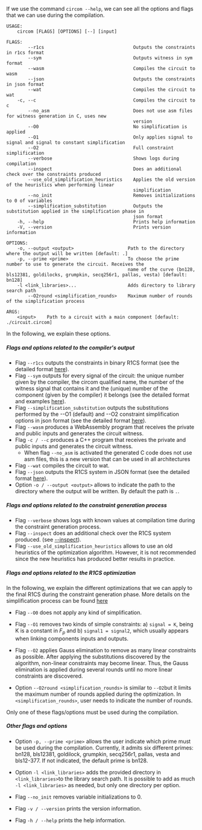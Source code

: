 If we use the command ```circom --help```, we can see all the options and flags that we can use during the compilation.

```console 
USAGE:
    circom [FLAGS] [OPTIONS] [--] [input]

FLAGS:
        --r1cs                                 Outputs the constraints in r1cs format
        --sym                                  Outputs witness in sym format
        --wasm                                 Compiles the circuit to wasm
        --json                                 Outputs the constraints in json format
        --wat                                  Compiles the circuit to wat
    -c, --c                                    Compiles the circuit to c
        --no_asm                               Does not use asm files for witness generation in C, uses new
                                               version
        --O0                                   No simplification is applied
        --O1                                   Only applies signal to signal and signal to constant simplification
        --O2                                   Full constraint simplification
        --verbose                              Shows logs during compilation
        --inspect                              Does an additional check over the constraints produced
        --use_old_simplification_heuristics    Applies the old version of the heuristics when performing linear
                                               simplification
        --no_init                              Removes initializations to 0 of variables
        --simplification_substitution          Outputs the substitution applied in the simplification phase in
                                               json format
    -h, --help                                 Prints help information
    -V, --version                              Prints version information

OPTIONS:
    -o, --output <output>                    Path to the directory where the output will be written [default: .]
    -p, --prime <prime>                      To choose the prime number to use to generate the circuit. Receives the
                                             name of the curve (bn128, bls12381, goldilocks, grumpkin, secq256r1, pallas, vesta) [default: bn128]
    -l <link_libraries>...                   Adds directory to library search path
        --O2round <simplification_rounds>    Maximum number of rounds of the simplification process

ARGS:
    <input>    Path to a circuit with a main component [default: ./circuit.circom]
```

In the following, we explain these options.


##### Flags and options related to the compiler's output
* Flag ```--r1cs``` outputs the constraints in binary R1CS format (see the detailed format [here](https://github.com/iden3/r1csfile/blob/master/doc/r1cs_bin_format.md)).
* Flag ```--sym``` outputs for every signal of the circuit: the unique number given by the compiler, the circom qualified name, the number of the witness signal that contains it and the (unique) number of the component (given by the compiler) it belongs (see the detailed format and examples [here](../circom-language/formats/sym.md)).
* Flag ```--simplification_substitution``` outputs the substitutions performed by the --O1 (default) and --O2 constraint simplification options in json format (see the detailed format [here](../circom-language/formats/simplification-json.md)).
* Flag ```--wasm``` produces a WebAssembly program that receives the private and public inputs and generates the circuit witness.
* Flag ```-c / --c``` produces a C++ program that receives the private and public inputs and generates the circuit witness.
    * When flag ```--no_asm``` is activated the generated C code does not use asm files, this is a new version that can be used in all architectures
* Flag ```--wat``` compiles the circuit to wat.
* Flag ```--json``` outputs the R1CS system in JSON format (see the detailed format [here](../circom-language/formats/constraints-json.md)).
* Option ```-o / --output <output>``` allows to indicate the path to the directory where the output will be written. By default the path is ```.```. 

##### Flags and options related to the constraint generation process
* Flag ```--verbose``` shows logs with known values at compilation time during the constraint generation process. 
* Flag ```--inspect``` does an additional check over the R1CS system produced. (see [--inspect](../circom-language/code-quality/inspect.md)).
* Flag ```--use_old_simplification_heuristics``` allows to use an old heuristics of the optimization algorithm. However, it is not recommended since the new heuristics has produced better results in practice.


##### Flags and options related to the R1CS optimization
In the following, we explain the different optimizations that we can apply to the final R1CS during the constraint generation phase. More details on the simplification process can be found [here](../circom-language/circom-insight/simplification.md)

* Flag ```--O0``` does not apply any kind of simplification.
  
* Flag ```--O1``` removes two kinds of simple constraints: a) ```signal = K```, being K is a constant in $F_p$ and b) ```signal1 = signal2```, which usually appears when linking components inputs and outputs. 
  
* Flag ```--O2``` applies Gauss elimination to remove as many linear constraints as possible. After applying the substitutions discovered by the algorithm, non-linear constraints may become linear. Thus, the Gauss elimination is applied during several rounds until no more linear constraints are discovered.

* Option ```--O2round <simplification_rounds>``` is similar to ```--O2```but it limits the maximum number of rounds applied during the optimization. In ```<simplification_rounds>```, user needs to indicate the number of rounds. 

Only one of these flags/options must be used during the compilation.

##### Other flags and options
* Option ```-p, --prime <prime>``` allows the user indicate which prime must be used during the compilation. Currently, it admits six different primes: bn128, bls12381, goldilock, grumpkin, secq256r1, pallas, vesta and bls12-377. If not indicated, the default prime is bn128.

* Option ```-l <link_libraries>``` adds the provided directory in ```<link_libraries>```to the library search path. It is possible to add as much ```-l <link_libraries>``` as needed, but only one directory per option.

* Flag ```--no_init``` removes variable initializations to 0. 

* Flag ```-v / --version``` prints the version information.
* Flag ```-h / --help``` prints the help information.
